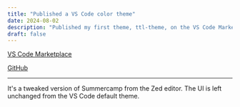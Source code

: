 ```yaml
---
title: "Published a VS Code color theme"
date: 2024-08-02
description: "Published my first theme, ttl-theme, on the VS Code Marketplace."
draft: false
---
```


[VS Code Marketplace](https://marketplace.visualstudio.com/items?itemName=trevortylerlee.ttl-theme)

[GitHub](https://github.com/trevortylerlee/ttl-theme)

---

It's a tweaked version of Summercamp from the Zed editor. The UI is left unchanged from the VS Code default theme.
